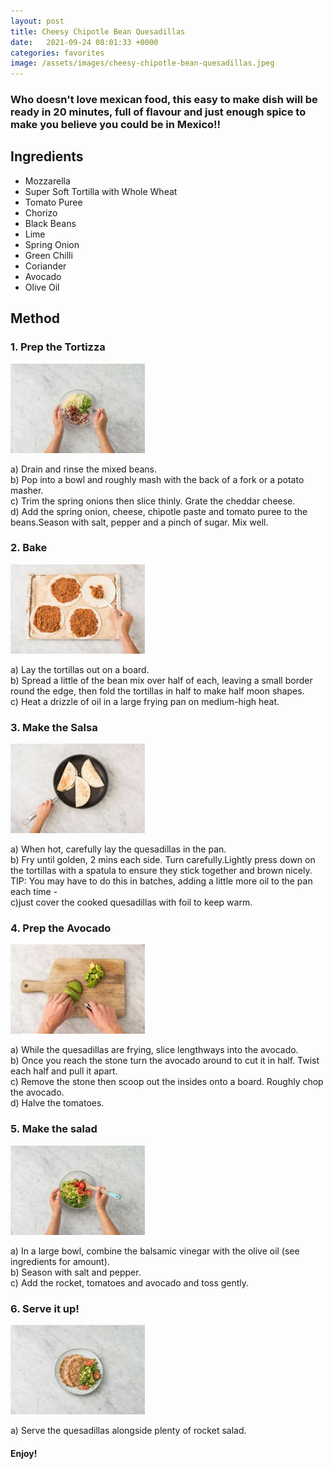 ```yaml
---
layout: post
title: Cheesy Chipotle Bean Quesadillas
date:   2021-09-24 08:01:33 +0000
categories: favorites
image: /assets/images/cheesy-chipotle-bean-quesadillas.jpeg
---
```


### Who doesn't love mexican food, this easy to make dish will be ready in 20 minutes, full of flavour and just enough spice to make you believe you could be in Mexico!!

## Ingredients

* Mozzarella
* Super Soft Tortilla with Whole Wheat
* Tomato Puree
* Chorizo
* Black Beans
* Lime
* Spring Onion
* Green Chilli
* Coriander
* Avocado
* Olive Oil

## Method

### 1. Prep the Tortizza

![Make the filling](/assets/images/ccbq-step-1.jpeg "Make the filling")

a) Drain and rinse the mixed beans.  
b) Pop into a bowl and roughly mash with the back of a fork or a potato masher.  
c) Trim the spring onions then slice thinly. Grate the cheddar cheese.   
d) Add the spring onion, cheese, chipotle paste and tomato puree to the beans.Season with salt, pepper and a pinch of sugar. Mix well.

### 2. Bake  

![Prep the quesadilla](/assets/images/ccbq-step-2.jpeg "Prep the quesadilla")

a) Lay the tortillas out on a board.  
b) Spread a little of the bean mix over half of each, leaving a small border round the edge, then fold the tortillas in half to make half moon shapes.  
c) Heat a drizzle of oil in a large frying pan on medium-high heat.

### 3. Make the Salsa

![Cook the quesadillas](/assets/images/ccbq-step-3.jpeg "Cook the quesadillas")

a) When hot, carefully lay the quesadillas in the pan.  
b) Fry until golden, 2 mins each side. Turn carefully.Lightly press down on the tortillas with a spatula to ensure they stick together and brown nicely.  
TIP: You may have to do this in batches, adding a little more oil to the pan each time -  
c)just cover the cooked quesadillas with foil to keep warm.

### 4. Prep the Avocado  

![Prep the Avocado](/assets/images/ccbq-step-4.jpeg "Prep the Avocado")

a) While the quesadillas are frying, slice lengthways into the avocado.  
b) Once you reach the stone turn the avocado around to cut it in half. Twist each half and pull it apart.  
c) Remove the stone then scoop out the insides onto a board. Roughly chop the avocado.  
d) Halve the tomatoes.

### 5. Make the salad

![Make the salad](/assets/images/ccbq-step-5.jpeg "Make the salad")

a) In a large bowl, combine the balsamic vinegar with the olive oil (see ingredients for amount).  
b) Season with salt and pepper.  
c) Add the rocket, tomatoes and avocado and toss gently.  

### 6. Serve it up!

![Serve it up!](/assets/images/ccbq-step-6.jpeg "Serve it up")  

a) Serve the quesadillas alongside plenty of rocket salad.  

#### Enjoy!
